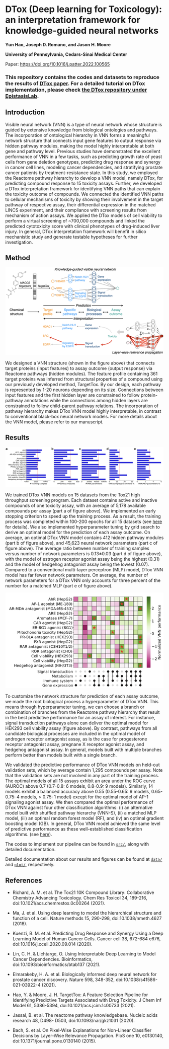 # DTox (Deep learning for Toxicology): an interpretation framework for knowledge-guided neural networks

**Yun Hao, Joseph D. Romano, and Jason H. Moore**

**University of Pennsylvania, Cedars-Sinai Medical Center**

Paper: https://doi.org/10.1016/j.patter.2022.100565

### This repository contains the codes and datasets to reproduce the results of [DTox paper](https://doi.org/10.1016/j.patter.2022.100565). For a detailed tutorial on DTox implementation, please check [the DTox repository under EpistasisLab](https://github.com/EpistasisLab/DTox).

## Introduction 
 
Visible neural network (VNN) is a type of neural network whose structure is guided by extensive knowledge from biological ontologies and pathways. The incorporation of ontological hierarchy in VNN forms a meaningful network structure that connects input gene features to output response via hidden pathway modules, making the model highly interpretable at both gene and pathway level. Previous studies have demonstrated the excellent performance of VNN in a few tasks, such as predicting growth rate of yeast cells from gene deletion genotypes, predicting drug response and synergy in cancer cell lines, modeling cancer dependencies, and stratifying prostate cancer patients by treatment-resistance state. In this study, we employed the Reactome pathway hierarchy to develop a VNN model, namely DTox, for predicting compound response to 15 toxicity assays. Further, we developed a DTox interpretation framework for identifying VNN paths that can explain the toxicity outcome of compounds. We connected the identified VNN paths to cellular mechanisms of toxicity by showing their involvement in the target pathway of respective assay, their differential expression in the matched LINCS experiment, and their compliance with screening results from mechanism of action assays. We applied the DTox models of cell viability to perform a virtual screening of ~700,000 compounds and linked the predicted cytotoxicity score with clinical phenotypes of drug-induced liver injury. In general, DTox interpretation framework will benefit in silico mechanistic study and generate testable hypotheses for further investigation.

## Method

![dtox_vnn_model](plot/dtox_vnn_model.png)

We designed a VNN structure (shown in the figure above) that connects target proteins (input features) to assay outcome (output response) via Reactome pathways (hidden modules). The feature profile containing 361 target proteins was inferred from structural properties of a compound using our previously developed method, TargetTox. By our design, each pathway is represented by 1-20 neurons depending on its size. Connections between input features and the first hidden layer are constrained to follow protein-pathway annotations while the connections among hidden layers are constrained to follow child-parent pathway relations. The incorporation of pathway hierarchy makes DTox VNN model highly interpretable, in contrast to conventional black-box neural network models. For more details about the VNN model, please refer to our manuscript. 

## Results

![dtox_vnn_parameter](plot/dtox_vnn_parameter.png)

We trained DTox VNN models on 15 datasets from the Tox21 high throughput screening program. Each dataset contains active and inactive compounds of one toxicity assay, with an average of 5,178 available compounds per assay (part a of figure above). We implemented an early stopping criterion to speed up the training process. As a result, the training process was completed within 100-200 epochs for all 15 datasets (see [here](plot/compound_target_probability_tox21_implementation/training_loss/) for details). We also implemented hyperparameter tuning by grid search to derive an optimal model for the prediction of each assay outcome. On average, an optimal DTox VNN model contains 412 hidden pathway modules (part b of figure above), and 45,623 neural network parameters (part c of figure above). The average ratio between number of training samples versus number of network parameters is 0.13±0.03 (part d of figure above), with the model of estrogen receptor agonist assay being the highest (0.31) and the model of hedgehog antagonist assay being the lowest (0.07). Compared to a conventional multi-layer perceptron (MLP) model, DTox VNN model has far fewer network parameters. On average, the number of network parameters for a DTox VNN only accounts for three percent of the number for a matched MLP (part e of figure above).

![dtox_vnn_hyperparameter](plot/dtox_vnn_hyperparameter.png)

To customize the network structure for prediction of each assay outcome, we made the root biological process a hyperparameter of DTox VNN. This means through hyperparameter tuning, we can choose a branch or combination of branches from the Reactome pathway hierarchy that result in the best predictive performance for an assay of interest. For instance, signal transduction pathways alone can deliver the optimal model for HEK293 cell viability assay (figure above). By contrast, pathways from all candidate biological processes are included in the optimal model of androgen receptor antagonist assay, as is the case for progesterone receptor antagonist assay, pregnane X receptor agonist assay, and hedgehog antagonist assay. In general, models built with multiple branches perform better than models built with a single branch.

We validated the predictive performance of DTox VNN models on held-out validation sets, which by average contain 1,295 compounds per assay. Note that the validation sets are not involved in any part of the training process. The optimal models of all 15 assays exhibit an area under the ROC curve (AUROC) above 0.7 (0.7-0.8: 6 models, 0.8-0.9: 9 models). Similarly, 14 models exhibit a balanced accuracy above 0.55 (0.55-0.65: 9 models, 0.65-0.75: 4 models, > 0.75: 1 model) except for the optimal model of AP-1 signaling agonist assay. We then compared the optimal performance of DTox VNN against four other classification algorithms: (i) an alternative model built with shuffled pathway hierarchy (VNN-S), (ii) a matched MLP model, (iii) an optimal random forest model (RF), and (iv) an optimal gradient boosting model (GB). In general, DTox VNN model achieved the same level of predictive performance as these well-established classification algorithms. (see [here](plot/compound_target_probability_tox21_implementation/method_comparison/)).

The codes to implement our pipeline can be found in [`src/`](src/), along with detailed documentation.

Detailed documentation about our results and figures can be found at [`data/`](data/) and [`plot/`](plot/), respectively.

## References

+ Richard, A. M. et al. The Tox21 10K Compound Library: Collaborative Chemistry Advancing Toxicology. Chem Res Toxicol 34, 189-216, doi:10.1021/acs.chemrestox.0c00264 (2021).

+ Ma, J. et al. Using deep learning to model the hierarchical structure and function of a cell. Nature methods 15, 290-298, doi:10.1038/nmeth.4627 (2018).

+ Kuenzi, B. M. et al. Predicting Drug Response and Synergy Using a Deep Learning Model of Human Cancer Cells. Cancer cell 38, 672-684 e676, doi:10.1016/j.ccell.2020.09.014 (2020).

+ Lin, C. H. & Lichtarge, O. Using Interpretable Deep Learning to Model Cancer Dependencies. Bioinformatics, doi:10.1093/bioinformatics/btab137 (2021).

+ Elmarakeby, H. A. et al. Biologically informed deep neural network for prostate cancer discovery. Nature 598, 348-352, doi:10.1038/s41586-021-03922-4 (2021).

+ Hao, Y. & Moore, J. H. TargetTox: A Feature Selection Pipeline for Identifying Predictive Targets Associated with Drug Toxicity. J Chem Inf Model 61, 5386-5394, doi:10.1021/acs.jcim.1c00733 (2021).

+ Jassal, B. et al. The reactome pathway knowledgebase. Nucleic acids research 48, D498- D503, doi:10.1093/nar/gkz1031 (2020).

+ Bach, S. et al. On Pixel-Wise Explanations for Non-Linear Classifier Decisions by Layer-Wise Relevance Propagation. PloS one 10, e0130140, doi:10.1371/journal.pone.0130140 (2015).

